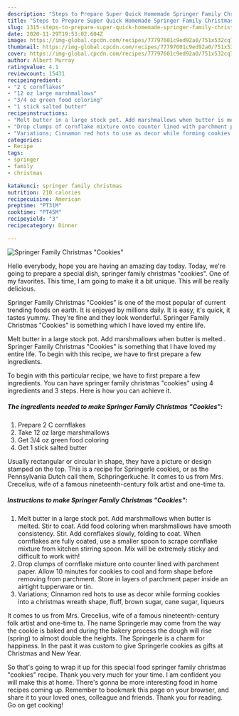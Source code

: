 ```yaml
---
description: "Steps to Prepare Super Quick Homemade Springer Family Christmas &amp;#34;Cookies&amp;#34;"
title: "Steps to Prepare Super Quick Homemade Springer Family Christmas &amp;#34;Cookies&amp;#34;"
slug: 1315-steps-to-prepare-super-quick-homemade-springer-family-christmas-and-34-cookies-and-34
date: 2020-11-29T19:53:02.604Z
image: https://img-global.cpcdn.com/recipes/77797601c9ed92a0/751x532cq70/springer-family-christmas-cookies-recipe-main-photo.jpg
thumbnail: https://img-global.cpcdn.com/recipes/77797601c9ed92a0/751x532cq70/springer-family-christmas-cookies-recipe-main-photo.jpg
cover: https://img-global.cpcdn.com/recipes/77797601c9ed92a0/751x532cq70/springer-family-christmas-cookies-recipe-main-photo.jpg
author: Albert Murray
ratingvalue: 4.1
reviewcount: 15431
recipeingredient:
- "2 C cornflakes"
- "12 oz large marshmallows"
- "3/4 oz green food coloring"
- "1 stick salted butter"
recipeinstructions:
- "Melt butter in a large stock pot. Add marshmallows when butter is melted. Stir to coat. Add food coloring when marshmallows have smooth consistency. Stir. Add cornflakes slowly, folding to coat. When cornflakes are fully coated, use a smaller spoon to scrape cornflake mixture from kitchen stirring spoon. Mix will be extremely sticky and difficult to work with!"
- "Drop clumps of cornflake mixture onto counter lined with parchment paper. Allow 10 minutes for cookies to cool and form shape before removing from parchment. Store in layers of parchment paper inside an airtight tupperware or tin."
- "Variations; Cinnamon red hots to use as decor while forming cookies into a christmas wreath shape, fluff, brown sugar, cane sugar, liqueurs"
categories:
- Recipe
tags:
- springer
- family
- christmas

katakunci: springer family christmas 
nutrition: 210 calories
recipecuisine: American
preptime: "PT31M"
cooktime: "PT45M"
recipeyield: "3"
recipecategory: Dinner

---
```



![Springer Family Christmas &#34;Cookies&#34;](https://img-global.cpcdn.com/recipes/77797601c9ed92a0/751x532cq70/springer-family-christmas-cookies-recipe-main-photo.jpg)

Hello everybody, hope you are having an amazing day today. Today, we're going to prepare a special dish, springer family christmas &#34;cookies&#34;. One of my favorites. This time, I am going to make it a bit unique. This will be really delicious.

Springer Family Christmas &#34;Cookies&#34; is one of the most popular of current trending foods on earth. It is enjoyed by millions daily. It is easy, it's quick, it tastes yummy. They're fine and they look wonderful. Springer Family Christmas &#34;Cookies&#34; is something which I have loved my entire life.

Melt butter in a large stock pot. Add marshmallows when butter is melted.. Springer Family Christmas &#34;Cookies&#34; is something that I have loved my entire life. To begin with this recipe, we have to first prepare a few ingredients.


To begin with this particular recipe, we have to first prepare a few ingredients. You can have springer family christmas &#34;cookies&#34; using 4 ingredients and 3 steps. Here is how you can achieve it.

<!--inarticleads1-->

##### The ingredients needed to make Springer Family Christmas &#34;Cookies&#34;:

1. Prepare 2 C cornflakes
1. Take 12 oz large marshmallows
1. Get 3/4 oz green food coloring
1. Get 1 stick salted butter


Usually rectangular or circular in shape, they have a picture or design stamped on the top. This is a recipe for Springerle cookies, or as the Pennsylvania Dutch call them, Schpringerkuche. It comes to us from Mrs. Crecelius, wife of a famous nineteenth-century folk artist and one-time ta. 

<!--inarticleads2-->

##### Instructions to make Springer Family Christmas &#34;Cookies&#34;:

1. Melt butter in a large stock pot. Add marshmallows when butter is melted. Stir to coat. Add food coloring when marshmallows have smooth consistency. Stir. Add cornflakes slowly, folding to coat. When cornflakes are fully coated, use a smaller spoon to scrape cornflake mixture from kitchen stirring spoon. Mix will be extremely sticky and difficult to work with!
1. Drop clumps of cornflake mixture onto counter lined with parchment paper. Allow 10 minutes for cookies to cool and form shape before removing from parchment. Store in layers of parchment paper inside an airtight tupperware or tin.
1. Variations; Cinnamon red hots to use as decor while forming cookies into a christmas wreath shape, fluff, brown sugar, cane sugar, liqueurs


It comes to us from Mrs. Crecelius, wife of a famous nineteenth-century folk artist and one-time ta. The name Springerle may come from the way the cookie is baked and during the bakery process the dough will rise (spring) to almost double the heights. The Springerle is a charm for happiness. In the past it was custom to give Springerle cookies as gifts at Christmas and New Year. 

So that's going to wrap it up for this special food springer family christmas &#34;cookies&#34; recipe. Thank you very much for your time. I am confident you will make this at home. There's gonna be more interesting food in home recipes coming up. Remember to bookmark this page on your browser, and share it to your loved ones, colleague and friends. Thank you for reading. Go on get cooking!

